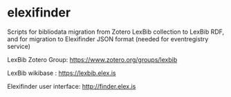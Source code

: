 # elexifinder

Scripts for bibliodata migration from Zotero LexBib collection to LexBib RDF, and for migration to Elexifinder JSON format (needed for eventregistry service)

LexBib Zotero Group: https://www.zotero.org/groups/lexbib

LexBib wikibase : https://lexbib.elex.is

Elexifinder user interface: http://finder.elex.is
